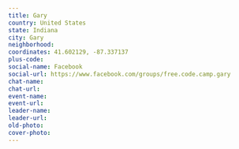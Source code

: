 ```yaml
---
title: Gary
country: United States
state: Indiana
city: Gary
neighborhood: 
coordinates: 41.602129, -87.337137
plus-code:
social-name: Facebook
social-url: https://www.facebook.com/groups/free.code.camp.gary
chat-name:
chat-url:
event-name:
event-url:
leader-name:
leader-url:
old-photo: 
cover-photo:
---
```

